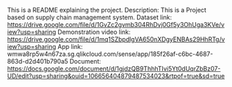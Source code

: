This is a README explaining the project.
Description: This is a Project based on supply chain management system.
Dataset link: https://drive.google.com/file/d/1GvZc2gvmb304RhDvj0Gf5y3OhUga3KVe/view?usp=sharing
Demonstration video link: https://drive.google.com/file/d/1mq1SZbpdlgVA650nXDgyENBAs29HhRTg/view?usp=sharing
App link: wmwa8rp5w4n67za.sg.qlikcloud.com/sense/app/185f26af-c6bc-4687-863d-d2d401b790a5
Document: https://docs.google.com/document/d/1gjdzQB9ThhhTIvi5Yt0dUqrZbBz07-UD/edit?usp=sharing&ouid=106656404879487534023&rtpof=true&sd=true

